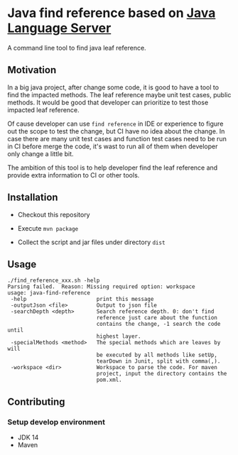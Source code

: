 # Java find reference based on [Java Language Server ](https://github.com/georgewfraser/java-language-server)

A command line tool to find java leaf reference.


## Motivation

In a big java project, after change some code, it is good to have a tool to find the impacted methods.
The leaf reference maybe unit test cases, public methods.
It would be good that developer can prioritize to test those impacted leaf reference.

Of cause developer can use `find reference` in IDE or experience to figure out the scope to test the change, but CI have no idea about the change.
In case there are many unit test cases and function test cases need to be run in CI before merge the code, it's wast to run all of them when developer
only change a little bit.

The ambition of this tool is to help developer find the leaf reference and provide extra information to CI or other tools.

## Installation

- Checkout this repository

- Execute `mvn package`

- Collect the script and jar files under directory `dist`

## Usage

```
./find_reference_xxx.sh -help
Parsing failed.  Reason: Missing required option: workspace
usage: java-find-reference
 -help                      print this message
 -outputJson <file>         Output to json file
 -searchDepth <depth>       Search reference depth. 0: don't find
                            reference just care about the function
                            contains the change, -1 search the code until
                            highest layer.
 -specialMethods <method>   The special methods which are leaves by will
                            be executed by all methods like setUp,
                            tearDown in Junit, split with comma(,).
 -workspace <dir>           Workspace to parse the code. For maven
                            project, input the directory contains the
                            pom.xml.
```

## Contributing
### Setup develop environment
- JDK 14
- Maven

